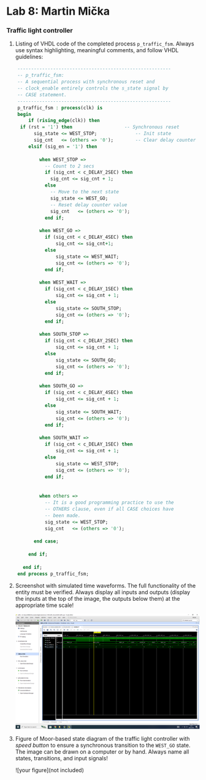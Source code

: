 # Lab 8: Martin Mička

### Traffic light controller

1. Listing of VHDL code of the completed process `p_traffic_fsm`. Always use syntax highlighting, meaningful comments, and follow VHDL guidelines:

```vhdl
    --------------------------------------------------------
    -- p_traffic_fsm:
    -- A sequential process with synchronous reset and
    -- clock_enable entirely controls the s_state signal by
    -- CASE statement.
    --------------------------------------------------------
    p_traffic_fsm : process(clk) is
    begin
        if (rising_edge(clk)) then
	 if (rst = '1') then                   -- Synchronous reset
          sig_state <= WEST_STOP;              -- Init state
          sig_cnt   <= (others => '0');        -- Clear delay counter
        elsif (sig_en = '1') then
        
            when WEST_STOP =>
              -- Count to 2 secs
              if (sig_cnt < c_DELAY_2SEC) then
                sig_cnt <= sig_cnt + 1;
              else
                -- Move to the next state
                sig_state <= WEST_GO;
                -- Reset delay counter value
                sig_cnt   <= (others => '0');
              end if;

            when WEST_GO =>
              if (sig_cnt < c_DELAY_4SEC) then
                  sig_cnt <= sig_cnt+1;
              else
                  sig_state <= WEST_WAIT;
                  sig_cnt <= (others => '0');
              end if;
            
            when WEST_WAIT =>
              if (sig_cnt < c_DELAY_1SEC) then
                  sig_cnt <= sig_cnt + 1;
              else
                  sig_state <= SOUTH_STOP;
                  sig_cnt <= (others => '0');
              end if;
            
            when SOUTH_STOP =>
              if (sig_cnt < c_DELAY_2SEC) then
                  sig_cnt <= sig_cnt + 1;
              else
                  sig_state <= SOUTH_GO;
                  sig_cnt <= (others => '0');
              end if;
          
            when SOUTH_GO =>
              if (sig_cnt < c_DELAY_4SEC) then
                  sig_cnt <= sig_cnt + 1;
              else
                  sig_state <= SOUTH_WAIT;
                  sig_cnt <= (others => '0');
              end if;
           
            when SOUTH_WAIT =>
              if (sig_cnt < c_DELAY_1SEC) then
                  sig_cnt <= sig_cnt + 1;
              else
                  sig_state <= WEST_STOP;
                  sig_cnt <= (others => '0');
              end if;      


            when others =>
              -- It is a good programming practice to use the
              -- OTHERS clause, even if all CASE choices have
              -- been made.
              sig_state <= WEST_STOP;
              sig_cnt   <= (others => '0');

          end case;

        end if;

      end if;
    end process p_traffic_fsm;
```

2. Screenshot with simulated time waveforms. The full functionality of the entity must be verified. Always display all inputs and outputs (display the inputs at the top of the image, the outputs below them) at the appropriate time scale!

   ![your figure](pictures/waveforms.png)

3. Figure of Moor-based state diagram of the traffic light controller with *speed button* to ensure a synchronous transition to the `WEST_GO` state. The image can be drawn on a computer or by hand. Always name all states, transitions, and input signals!

   ![your figure](not included)
